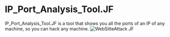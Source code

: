 # IP_Port_Analysis_Tool.JF
IP_Port_Analysis_Tool.JF is a tool that shows you all the ports of an IP of any machine, so you can hack any machine.
![WebSitteAttack JF](https://github.com/j0elf/WebSiteAttack.JF/assets/118629778/8fde3b54-458f-4962-a608-fca7275d1fab)
